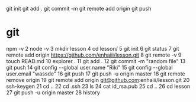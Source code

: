 git init
git add .
git commit -m 
git remote add origin
git push 

# git


npm -v
    2  node -v
    3  mkdir lesson
    4  cd lesson/
    5  git init
    6  git status
    7  git remote add origin https://github.com/enhaiii/lesson.git
    8  git remote -v
    9  touch READ.md
   10  explorer .
   11  git add .
   12  git commit -m "random file"
   13  git push
   14   git config --global user.name "Riki"
   15  git config --global user.email "wassde"
   16  git push
   17  git push -u origin master
   18  git remote remove origin
   19  git remote add origin git@github.com:enhaiii/lesson.git
   20  ssh-keygen
   21  cd ..
   22  cd .ssh
   23  ls
   24  cat id_rsa.pub
   25  cd ..
   26  cd lesson
   27  git push -u origin master
   28  history
